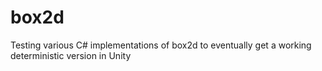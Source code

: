 # box2d
Testing various C# implementations of box2d to eventually get a working deterministic version in Unity
